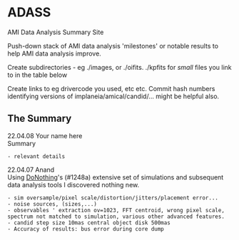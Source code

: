 # ADASS
AMI Data Analysis Summary Site

Push-down stack of AMI data analysis 'milestones' or notable results to help AMI data analysis improve.

Create subdirectories - eg ./images, or ./oifits. ./kpfits for *small* files you link to in the table below

Create links to eg drivercode you used, etc etc.  Commit hash numbers identifying versions of implaneia/amical/candid/... might be helpful also.

## The Summary

22.04.08 Your name here   
Summary  

    - relevant details

22.04.07 Anand  
Using [DoNothing](https://github.com/anand0xff/ADASS)'s (#1248a) extensive set of simulations and subsequent data analysis tools I discovered nothing new.  

    - sim oversample/pixel scale/distortion/jitters/placement error... 
    - noise sources, (sizes,...)
    - observables ' extraction ov=1023, FFT centroid, wrong pixel scale, spectrum not matched to simulation, various other advanced features.
    - candid step size 10mas central object disk 500mas
    - Accuracy of results: bus error during core dump
